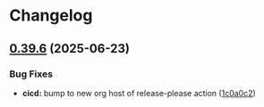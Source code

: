 # Changelog

## [0.39.6](https://github.com/ehmpathy/declapract-typescript-ehmpathy/compare/v0.39.5...v0.39.6) (2025-06-23)


### Bug Fixes

* **cicd:** bump to new org host of release-please action ([1c0a0c2](https://github.com/ehmpathy/declapract-typescript-ehmpathy/commit/1c0a0c20df9f206c9a255d81c5063cb0b5d2682e))

